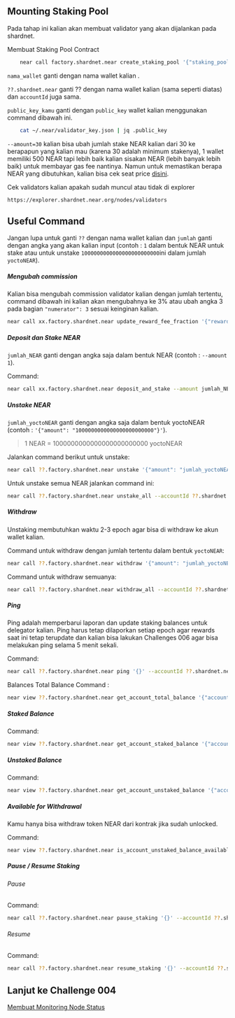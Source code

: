 
## Mounting Staking Pool

Pada tahap ini kalian akan membuat validator yang akan dijalankan pada shardnet.

Membuat Staking Pool Contract

```bash
    near call factory.shardnet.near create_staking_pool '{"staking_pool_id": "nama_wallet", "owner_id": "??.shardnet.near", "stake_public_key": "public_key_kamu", "reward_fee_fraction": {"numerator": 5, "denominator": 100}, "code_hash":"DD428g9eqLL8fWUxv8QSpVFzyHi1Qd16P8ephYCTmMSZ"}' --accountId="??.shardnet.near" --amount=30 --gas=300000000000000
```
    
`nama_wallet` ganti dengan nama wallet kalian .
    
`??.shardnet.near` ganti ?? dengan nama wallet kalian (sama seperti diatas) dan `accountId` juga sama.
    
`public_key_kamu` ganti dengan `public_key` wallet kalian menggunakan command dibawah ini.
    
```bash
    cat ~/.near/validator_key.json | jq .public_key
```
    
`--amount=30` kalian bisa ubah jumlah stake NEAR kalian dari 30 ke berapapun yang kalian mau (karena 30 adalah minimum stakenya), 1 wallet memiliki 500 NEAR tapi lebih baik kalian sisakan NEAR (lebih banyak lebih baik) untuk membayar gas fee nantinya. Namun untuk memastikan berapa NEAR yang dibutuhkan, kalian bisa cek seat price [disini](https://explorer.shardnet.near.org/nodes/validators).


Cek validators kalian apakah sudah muncul atau tidak di explorer 
    
    https://explorer.shardnet.near.org/nodes/validators

## Useful Command

Jangan lupa untuk ganti `??` dengan nama wallet kalian dan `jumlah` ganti dengan angka yang akan kalian input (contoh : `1` dalam bentuk NEAR untuk stake atau untuk unstake `1000000000000000000000000`ini dalam jumlah `yoctoNEAR`).

##### Mengubah commission

Kalian bisa mengubah commission validator kalian dengan jumlah tertentu, command dibawah ini kalian akan mengubahnya ke 3% atau ubah angka 3 pada bagian `"numerator": 3` sesuai keinginan kalian.

```bash
near call xx.factory.shardnet.near update_reward_fee_fraction '{"reward_fee_fraction": {"numerator": 3, "denominator": 100}}' --accountId xx.shardnet.near --gas=300000000000000
```

##### Deposit dan Stake NEAR

`jumlah_NEAR` ganti dengan angka saja dalam bentuk NEAR (contoh : `--amount 1`).

Command:

```bash
near call xx.factory.shardnet.near deposit_and_stake --amount jumlah_NEAR --accountId xx.shardnet.near --gas=300000000000000
```

##### Unstake NEAR

`jumlah_yoctoNEAR` ganti dengan angka saja dalam bentuk yoctoNEAR (contoh : `'{"amount": "1000000000000000000000000"}'`).

>1 NEAR = 1000000000000000000000000 yoctoNEAR

Jalankan command berikut untuk unstake:

```bash
near call ??.factory.shardnet.near unstake '{"amount": "jumlah_yoctoNEAR"}' --accountId ??.shardnet.near --gas=300000000000000
```

Untuk unstake semua NEAR jalankan command ini:

```bash
near call ??.factory.shardnet.near unstake_all --accountId ??.shardnet.near --gas=300000000000000
```

##### Withdraw

Unstaking membutuhkan waktu 2-3 epoch agar bisa di withdraw ke akun wallet kalian. 

Command untuk withdraw dengan jumlah tertentu dalam bentuk `yoctoNEAR`:

```bash
near call ??.factory.shardnet.near withdraw '{"amount": "jumlah_yoctoNEAR"}' --accountId ??.shardnet.near --gas=300000000000000
```

Command untuk withdraw semuanya:

```bash
near call ??.factory.shardnet.near withdraw_all --accountId ??.shardnet.near --gas=300000000000000
```

##### Ping

Ping adalah memperbarui laporan dan update staking balances untuk delegator kalian. Ping harus tetap dilaporkan setiap epoch agar rewards saat ini tetap terupdate dan kalian bisa lakukan Challenges 006 agar bisa melakukan ping selama 5 menit sekali.

Command:

```bash
near call ??.factory.shardnet.near ping '{}' --accountId ??.shardnet.near --gas=300000000000000
```
Balances Total Balance Command :

```bash
near view ??.factory.shardnet.near get_account_total_balance '{"account_id": "??.shardnet.near"}'
```

##### Staked Balance
Command:

```bash
near view ??.factory.shardnet.near get_account_staked_balance '{"account_id": "??.shardnet.near"}'
```

##### Unstaked Balance
Command:

```bash
near view ??.factory.shardnet.near get_account_unstaked_balance '{"account_id": "??.shardnet.near"}'
```

##### Available for Withdrawal
Kamu hanya bisa withdraw token NEAR dari kontrak jika sudah unlocked.

Command:

```bash
near view ??.factory.shardnet.near is_account_unstaked_balance_available '{"account_id": "??.shardnet.near"}'
```

##### Pause / Resume Staking
###### Pause
Command:

```bash
near call ??.factory.shardnet.near pause_staking '{}' --accountId ??.shardnet.near
```

###### Resume
Command:

```bash
near call ??.factory.shardnet.near resume_staking '{}' --accountId ??.shardnet.near
```

## Lanjut ke Challenge 004

[Membuat Monitoring Node Status]()


